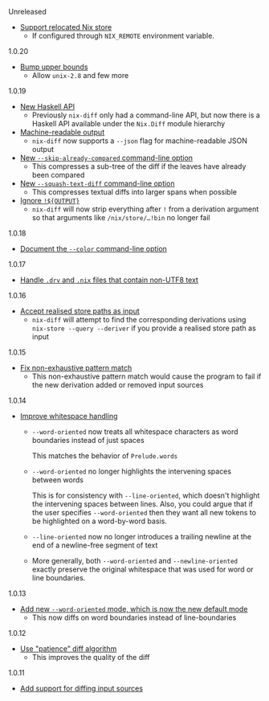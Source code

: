 Unreleased

* [Support relocated Nix store](https://github.com/Gabriella439/nix-diff/pull/82)
  * If configured through `NIX_REMOTE` environment variable.

1.0.20

* [Bump upper bounds](https://github.com/Gabriella439/nix-diff/pull/79)
  * Allow `unix-2.8` and few more

1.0.19

* [New Haskell API](https://github.com/Gabriella439/nix-diff/pull/60)
  * Previously `nix-diff` only had a command-line API, but now there is a
    Haskell API available under the `Nix.Diff` module hierarchy
* [Machine-readable output](https://github.com/Gabriella439/nix-diff/pull/61)
  * `nix-diff` now supports a `--json` flag for machine-readable JSON output
* [New `--skip-already-compared` command-line option](https://github.com/Gabriella439/nix-diff/pull/69)
  * This compresses a sub-tree of the diff if the leaves have already been
    compared
* [New `--squash-text-diff` command-line option](https://github.com/Gabriella439/nix-diff/pull/70)
  * This compresses textual diffs into larger spans when possible
* [Ignore `!${OUTPUT}`](https://github.com/Gabriella439/nix-diff/pull/66)
  * `nix-diff` will now strip everything after `!` from a derivation argument
    so that arguments like `/nix/store/…!bin` no longer fail

1.0.18

* [Document the `--color` command-line option](https://github.com/Gabriel439/nix-diff/pull/54)

1.0.17

* [Handle `.drv` and `.nix` files that contain non-UTF8 text](https://github.com/Gabriel439/nix-diff/pull/50)

1.0.16

* [Accept realised store paths as input](https://github.com/Gabriel439/nix-diff/pull/47)
  * `nix-diff` will attempt to find the corresponding derivations using
    `nix-store --query --deriver` if you provide a realised store path as input

1.0.15

* [Fix non-exhaustive pattern match](https://github.com/Gabriel439/nix-diff/pull/45)
    * This non-exhaustive pattern match would cause the program to fail if
      the new derivation added or removed input sources

1.0.14

* [Improve whitespace handling](https://github.com/Gabriel439/nix-diff/pull/40)
    * `--word-oriented` now treats all whitespace characters as word
      boundaries instead of just spaces

      This matches the behavior of `Prelude.words`

    * `--word-oriented` no longer highlights the intervening spaces between
      words

      This is for consistency with `--line-oriented`, which doesn't
      highlight the intervening spaces between lines.  Also, you could argue
      that if the user specifies `--word-oriented` then they want all new
      tokens to be highlighted on a word-by-word basis.

    * `--line-oriented` now no longer introduces a trailing newline at the
      end of a newline-free segment of text

    * More generally, both `--word-oriented` and `--newline-oriented`
      exactly preserve the original whitespace that was used for word or
      line boundaries.

1.0.13

* [Add new `--word-oriented` mode, which is now the new default mode](https://github.com/Gabriel439/nix-diff/pull/38)
    * This now diffs on word boundaries instead of line-boundaries

1.0.12

* [Use "patience" diff algorithm](https://github.com/Gabriel439/nix-diff/pull/33)
    * This improves the quality of the diff

1.0.11

* [Add support for diffing input sources](https://github.com/Gabriel439/nix-diff/pull/30)
